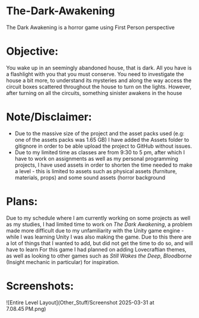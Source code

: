 # The-Dark-Awakening
The Dark Awakening is a horror game using First Person perspective

# Objective:
You wake up in an seemingly abandoned house, that is dark. All you have is a flashlight with you that you must conserve. You need to investigate the house a bit more, to understand its mysteries and along the way access the circuit boxes scattered throughout the house to turn on the lights.
However, after turning on all the circuits, something sinister awakens in the house

# Note/Disclaimer:
* Due to the massive size of the project and the asset packs used (e.g: one of the assets packs was 1.65 GB) I have added the Assets folder to gitignore in order to be able upload the project to GitHub without issues.
* Due to my limited time as classes are from 9:30 to 5 pm, after which I have to work on assignments as well as my personal programming projects, I have used assets in order to shorten the time needed to make a level - this is limited to assets such as physical assets (furniture, materials, props) and some sound assets (horror background

# Plans:
Due to my schedule where I am currently working on some projects as well as my studies, I had limited time to work on *The Dark Awakening*, a problem made more difficult due to my unfamiliarity with the Unity game engine - while I was learning Unity I was also making the game. Due to this there are a lot of things that I wanted to add, but did not get the time to do so, and will have to learn
For this game I had planned on adding Lovecraftian themes, as well as looking to other games such as *Still Wakes the Deep*, *Bloodborne* (Insight mechanic in particular) for inspiration.

# Screenshots:
![Entire Level Layout](Other_Stuff/Screenshot 2025-03-31 at 7.08.45 PM.png)
